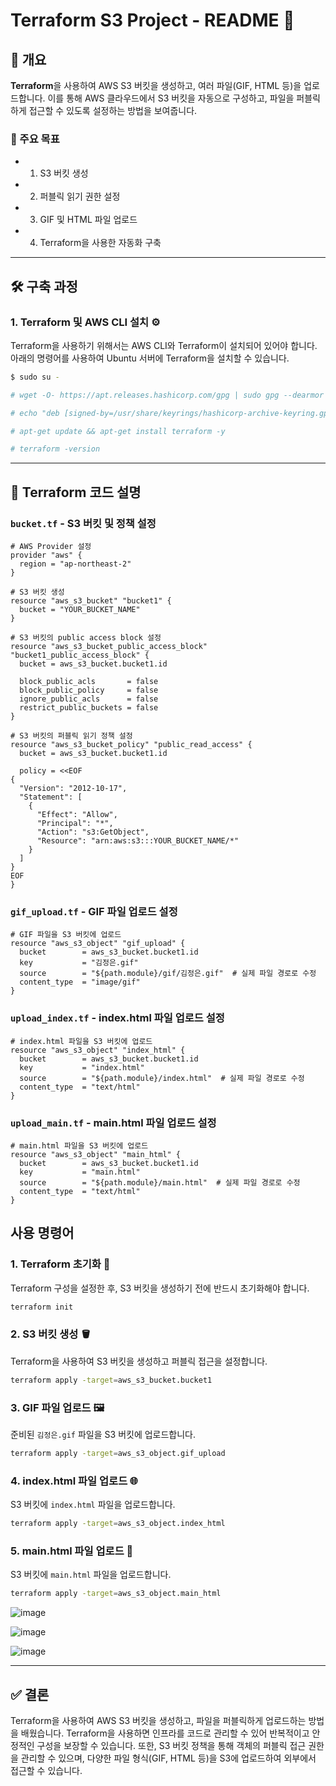 
# Terraform S3 Project - README 🚀

## 📝 개요

 **Terraform**을 사용하여 AWS S3 버킷을 생성하고, 여러 파일(GIF, HTML 등)을 업로드합니다. 이를 통해 AWS 클라우드에서 S3 버킷을 자동으로 구성하고, 파일을 퍼블릭하게 접근할 수 있도록 설정하는 방법을 보여줍니다.

### 🎯 주요 목표
- 1. S3 버킷 생성
- 2. 퍼블릭 읽기 권한 설정
- 3. GIF 및 HTML 파일 업로드
- 4. Terraform을 사용한 자동화 구축

---

## 🛠️ 구축 과정

### 1. Terraform 및 AWS CLI 설치 ⚙️

Terraform을 사용하기 위해서는 AWS CLI와 Terraform이 설치되어 있어야 합니다. 아래의 명령어를 사용하여 Ubuntu 서버에 Terraform을 설치할 수 있습니다.

```bash
$ sudo su -

# wget -O- https://apt.releases.hashicorp.com/gpg | sudo gpg --dearmor -o /usr/share/keyrings/hashicorp-archive-keyring.gpg

# echo "deb [signed-by=/usr/share/keyrings/hashicorp-archive-keyring.gpg] https://apt.releases.hashicorp.com $(lsb_release -cs) main" | sudo tee /etc/apt/sources.list.d/hashicorp.list

# apt-get update && apt-get install terraform -y

# terraform -version
```


---

## 📜 Terraform 코드 설명

### `bucket.tf` - S3 버킷 및 정책 설정

```hcl
# AWS Provider 설정
provider "aws" {
  region = "ap-northeast-2"
}

# S3 버킷 생성
resource "aws_s3_bucket" "bucket1" {
  bucket = "YOUR_BUCKET_NAME"
}

# S3 버킷의 public access block 설정
resource "aws_s3_bucket_public_access_block" "bucket1_public_access_block" {
  bucket = aws_s3_bucket.bucket1.id

  block_public_acls       = false
  block_public_policy     = false
  ignore_public_acls      = false
  restrict_public_buckets = false
}

# S3 버킷의 퍼블릭 읽기 정책 설정
resource "aws_s3_bucket_policy" "public_read_access" {
  bucket = aws_s3_bucket.bucket1.id

  policy = <<EOF
{
  "Version": "2012-10-17",
  "Statement": [
    {
      "Effect": "Allow",
      "Principal": "*",
      "Action": "s3:GetObject",
      "Resource": "arn:aws:s3:::YOUR_BUCKET_NAME/*"
    }
  ]
}
EOF
}

```

### `gif_upload.tf` - GIF 파일 업로드 설정

```hcl
# GIF 파일을 S3 버킷에 업로드 
resource "aws_s3_object" "gif_upload" {
  bucket        = aws_s3_bucket.bucket1.id
  key           = "김정은.gif"
  source        = "${path.module}/gif/김정은.gif"  # 실제 파일 경로로 수정
  content_type  = "image/gif"
}
```

### `upload_index.tf` - index.html 파일 업로드 설정

```hcl
# index.html 파일을 S3 버킷에 업로드 
resource "aws_s3_object" "index_html" {
  bucket        = aws_s3_bucket.bucket1.id
  key           = "index.html"
  source        = "${path.module}/index.html"  # 실제 파일 경로로 수정
  content_type  = "text/html"
}
```

### `upload_main.tf` - main.html 파일 업로드 설정

```hcl
# main.html 파일을 S3 버킷에 업로드 
resource "aws_s3_object" "main_html" {
  bucket        = aws_s3_bucket.bucket1.id
  key           = "main.html"
  source        = "${path.module}/main.html"  # 실제 파일 경로로 수정
  content_type  = "text/html"
}
```

## 사용 명령어
### 1. Terraform 초기화 🔧

Terraform 구성을 설정한 후, S3 버킷을 생성하기 전에 반드시 초기화해야 합니다.

```bash
terraform init
```

### 2. S3 버킷 생성 🪣

Terraform을 사용하여 S3 버킷을 생성하고 퍼블릭 접근을 설정합니다.

```bash
terraform apply -target=aws_s3_bucket.bucket1
```

### 3. GIF 파일 업로드 🖼️

준비된 `김정은.gif` 파일을 S3 버킷에 업로드합니다.

```bash
terraform apply -target=aws_s3_object.gif_upload
```

### 4. index.html 파일 업로드 🌐

S3 버킷에 `index.html` 파일을 업로드합니다.

```bash
terraform apply -target=aws_s3_object.index_html
```

### 5. main.html 파일 업로드 📄

S3 버킷에 `main.html` 파일을 업로드합니다.

```bash
terraform apply -target=aws_s3_object.main_html
```
![image](https://github.com/user-attachments/assets/9c5fdc3e-c643-4ec5-881b-9eae6a83fd2e)

![image](https://github.com/user-attachments/assets/f8e5fd6e-e323-4aa3-b757-91f58d8217f9)

![image](https://github.com/user-attachments/assets/3a8f1a72-7420-4926-9eee-3804f77e853f)

---

## ✅ 결론

Terraform을 사용하여 AWS S3 버킷을 생성하고, 파일을 퍼블릭하게 업로드하는 방법을 배웠습니다. Terraform을 사용하면 인프라를 코드로 관리할 수 있어 반복적이고 안정적인 구성을 보장할 수 있습니다. 또한, S3 버킷 정책을 통해 객체의 퍼블릭 접근 권한을 관리할 수 있으며, 다양한 파일 형식(GIF, HTML 등)을 S3에 업로드하여 외부에서 접근할 수 있습니다.

